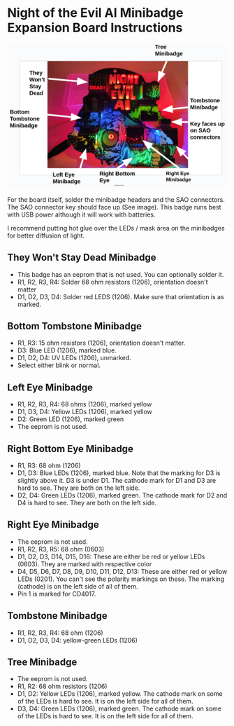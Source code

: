 # Night of the Evil AI Minibadge Expansion Board Instructions

<img src="night_evil_ai_minibadges.png" width="800" />

For the board itself, solder the minibadge headers and the SAO connectors. The SAO connector key should face up (See image).
This badge runs best with USB power although it will work with batteries. 

I recommend putting hot glue over the LEDs / mask area on the minibadges for better diffusion of light. 




## They Won't Stay Dead Minibadge

- This badge has an eeprom that is not used. You can optionally solder it.
- R1, R2, R3, R4: Solder 68 ohm resistors (1206), orientation doesn't matter
- D1, D2, D3, D4: Solder red LEDS (1206). Make sure that orientation is as marked.

## Bottom Tombstone Minibadge

  - R1, R3: 15 ohm resistors (1206), orientation doesn't matter.
  - D3: Blue LED (1206), marked blue.
  - D1, D2, D4: UV LEDs (1206), unmarked.
  - Select either blink or normal.
 
  ## Left Eye Minibadge

  - R1, R2, R3, R4: 68 ohms (1206), marked yellow
  - D1, D3, D4: Yellow LEDs (1206), marked yellow
  - D2: Green LED (1206), marked green
  - The eeprom is not used. 

## Right Bottom Eye Minibadge

- R1, R3: 68 ohm (1206)
- D1, D3: Blue LEDs (1206), marked blue. Note that the marking for D3 is slightly above it. D3 is under D1. The cathode mark for D1 and D3 are hard to see. They are both on the left side. 
- D2, D4: Green LEDs (1206), marked green. The cathode mark for D2 and D4 is hard to see. They are both on the left side.


## Right Eye Minibadge

- The eeprom is not used.
- R1, R2, R3, R5: 68 ohm (0603)
- D1, D2, D3, D14, D15, D16: These are either be red or yellow LEDs (0603). They are marked with respective color
- D4, D5, D6, D7, D8, D9, D10, D11, D12, D13: These are either red or yellow LEDs (0201). You can't see the polarity markings on these. The marking (cathode) is on the left side of all of them.
- Pin 1 is marked for CD4017.

## Tombstone Minibadge

- R1, R2, R3, R4: 68 ohm (1206)
- D1, D2, D3, D4: yellow-green LEDs (1206)

## Tree Minibadge

- The eeprom is not used. 
- R1, R2: 68 ohm resistors (1206)
- D1, D2: Yellow LEDs (1206), marked yellow. The cathode mark on some of the LEDs is hard to see. It is on the left side for all of them. 
- D3, D4: Green LEDs (1206), marked green.  The cathode mark on some of the LEDs is hard to see. It is on the left side for all of them. 


  
